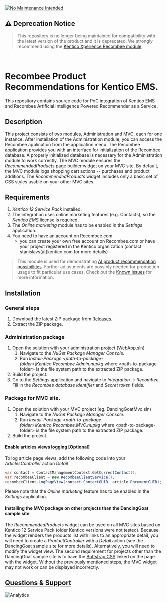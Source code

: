 [![No Maintenance Intended](https://unmaintained.tech/badge.svg)](http://unmaintained.tech/)
## :warning: Deprecation Notice
> This repository is no longer being maintained for compatibility with the latest version of the product and it is deprecated. We strongly recommend using the [Kentico Xperience Recombee module](https://github.com/Kentico/xperience-module-recombee)
<br />


# Recombee Product Recommendations for Kentico EMS.
This repository contains source code for PoC integration of Kentico EMS and Recombee Artificial Intelligence Powered
Recommender as a Service.


## Description
This project consists of two modules, Administration and MVC, each for one instance. After installation of the Administration module, you can access the Recombee application from the application menu. The Recombee application provides you with an interface for initialization of the Recombee database. A properly initialized database is necessary for the Administration module to work correctly.
The MVC module ensures the *RecommendedProducts* page builder widget on your MVC site. By default, the MVC module logs shopping cart actions -- purchases and product additions. The *RecommendedProducts* widget includes only a basic set of CSS styles usable on your other MVC sites.

## Requirements
1. *Kentico 12 Service Pack* installed.
1. The integration uses online marketing features (e.g. Contacts), so the *Kentico EMS* license is required.
1. The *Online marketing* module has to be enabled in the *Settings* application.
1. You need to have an account on Recombee.com 
   - you can create your own free account on Recombee.com or have your project registered in the Kentico organization (contact stanislavs(at)kentico.com for more details)
   
> This module is used for demonstrating [AI product recommendation possibilities](https://www.kentico.com/blog/artificial-intelligence-(ai)-is-here-to-help-you-with-product-recommendations). Further adjustments are possibly needed for production usage to fit particular use cases. Check out the [Known issues](../../issues) for more information.

## Installation
### General steps
1. Download the latest ZIP package from [Releases](../../releases).
2. Extract the ZIP package.
 
### Administration package
1. Open the solution with your administration project (WebApp.sln)
    1. Navigate to the *NuGet Package Manager Console*. 
    1. Run *Install-Package \<path-to-package-folder>\Kentico.Recombee.Admin.nupkg* where \<path-to-package-folder> is the file system path to the extracted ZIP package.
2. Build the project.
3. Go to the *Settings* application and navigate to *Integration* -> *Recombee*. Fill in the *Recombee database identifier* and *Secret token* fields.
### Package for MVC site.
1. Open the solution with your MVC project (eg. DancingGoatMvc.sln)
   1. Navigate to the *NuGet Package Manager Console*. 
   1. Run *Install-Package \<path-to-package-folder>\Kentico.Recombee.MVC.nupkg* where \<path-to-package-folder> is the file system path to the extracted ZIP package.
1. Build the project.
#### Enable articles views logging [Optional]
To log article page views, add the following code into your *ArticlesController*  action *Detail*
```csharp
var contact = ContactManagementContext.GetCurrentContact();
var recombeeClient = new RecombeeClientService();
recombeeClient.LogPageView(contact.ContactGUID, article.DocumentGUID);
```
Please note that the *Online marketing* feature has to be enabled in the *Settings* application.
#### Installing the MVC package on other projects than the DancingGoat sample site
The *RecommendedProducts* widget can be used on all MVC sites based on Kentico 12 Service Pack (older Kentico versions were not tested).
Because the widget renders the products list with links to an appropriate detail, you will need to create a *ProductController* with a *Detail* action (see the DancingGoat sample site for more details). Alternatively, you will need to modify the widget view.
The second requirement for projects other than the DancingGoat sample site is to have the [Bottstrap CSS](https://getbootstrap.com/docs/4.3/getting-started/introduction/) linked on the page with the widget.
Without the previously mentioned steps, the MVC widget may not work or can be displayed incorrectly.

## [Questions & Support](https://github.com/Kentico/Home/blob/master/README.md#getting-support-for-open-source-projects)

![Analytics](https://kentico-ga-beacon.azurewebsites.net/api/UA-69014260-4/Kentico/ems-mvc-module-recombee?pixel)
